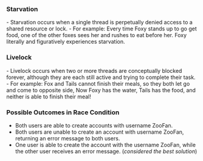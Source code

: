 <h3>Starvation</h3>
- Starvation occurs when a single thread is perpetually denied access to a shared resource or lock.
- For example: Every time Foxy stands up to go get food, one of the other foxes sees her and rushes to eat
  before her. Foxy literally and figuratively experiences starvation.

<h3>Livelock</h3>
- Livelock occurs when two or more threads are conceptually blocked forever, although they are each still
  active and trying to complete their task.
- For example: Fox and Tails cannot finish their meals, so they both let go and come to opposite side, Now Foxy has the water, Tails has the
  food, and neither is able to finish their meal!

<h3>Possible Outcomes in Race Condition</h3>

- Both users are able to create accounts with username ZooFan.
- Both users are unable to create an account with username ZooFan, returning an error message to both
users.
- One user is able to create the account with the username ZooFan, while the other user receives an
error message. (_considered the best solution_)